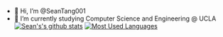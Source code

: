 - 👋 Hi, I’m @SeanTang001
- 🌱 I’m currently studying Computer Science and Engineering @ UCLA
[![Sean's's github stats](https://github-readme-stats.vercel.app/api?username=SeanTang001)](https://github.com/SeanTang001/github-readme-stats)
[![Most Used Languages](https://github-readme-stats.vercel.app/api/top-langs/?username=SeanTang001)](https://github.com/SeanTang001/github-readme-stats)


<!---
SeanTang001/SeanTang001 is a ✨ special ✨ repository because its `README.md` (this file) appears on your GitHub profile.
You can click the Preview link to take a look at your changes.
--->
